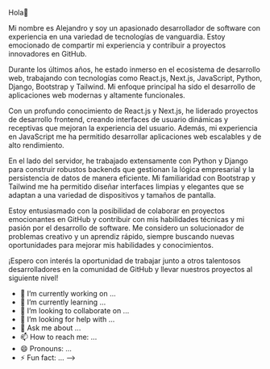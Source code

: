 Hola👋

Mi nombre es Alejandro y soy un apasionado desarrollador de software con experiencia en una variedad de tecnologías de vanguardia. Estoy emocionado de compartir mi experiencia y contribuir a proyectos innovadores en GitHub.

Durante los últimos años, he estado inmerso en el ecosistema de desarrollo web, trabajando con tecnologías como React.js, Next.js, JavaScript, Python, Django, Bootstrap y Tailwind. Mi enfoque principal ha sido el desarrollo de aplicaciones web modernas y altamente funcionales.

Con un profundo conocimiento de React.js y Next.js, he liderado proyectos de desarrollo frontend, creando interfaces de usuario dinámicas y receptivas que mejoran la experiencia del usuario. Además, mi experiencia en JavaScript me ha permitido desarrollar aplicaciones web escalables y de alto rendimiento.

En el lado del servidor, he trabajado extensamente con Python y Django para construir robustos backends que gestionan la lógica empresarial y la persistencia de datos de manera eficiente. Mi familiaridad con Bootstrap y Tailwind me ha permitido diseñar interfaces limpias y elegantes que se adaptan a una variedad de dispositivos y tamaños de pantalla.

Estoy entusiasmado con la posibilidad de colaborar en proyectos emocionantes en GitHub y contribuir con mis habilidades técnicas y mi pasión por el desarrollo de software. Me considero un solucionador de problemas creativo y un aprendiz rápido, siempre buscando nuevas oportunidades para mejorar mis habilidades y conocimientos.

¡Espero con interés la oportunidad de trabajar junto a otros talentosos desarrolladores en la comunidad de GitHub y llevar nuestros proyectos al siguiente nivel!



- 🔭 I’m currently working on ...
- 🌱 I’m currently learning ...
- 👯 I’m looking to collaborate on ...
- 🤔 I’m looking for help with ...
- 💬 Ask me about ...
- 📫 How to reach me: ...
- 😄 Pronouns: ...
- ⚡ Fun fact: ...
-->

